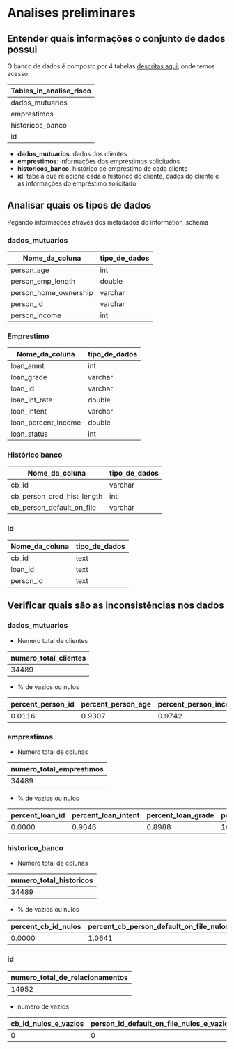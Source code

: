 # Analises preliminares

## Entender quais informações o conjunto de dados possui
O banco de dados é composto por 4 tabelas [descritas aqui](https://github.com/Mirlaa/Challenge-Data-Science-1ed/blob/main/Dados/README.md), onde temos acesso:

| Tables_in_analise_risco |
|-------------------------|
| dados_mutuarios         |
| emprestimos             |
| historicos_banco        |
| id                      |


* **dados_mutuarios**: dados dos clientes
* **emprestimos**: informações dos empréstimos solicitados
* **historicos_banco**: histórico de empréstimo de cada cliente
* **id**: tabela que relaciona cada o histórico do cliente, dados do cliente e as informações do empréstimo solicitado

## Analisar quais os tipos de dados
Pegando informações através dos metadados do information_schema

### dados_mutuarios
| Nome_da_coluna             | tipo_de_dados |
|----------------------------|---------------|
| person_age                 | int           |
| person_emp_length          | double        |
| person_home_ownership      | varchar       |
| person_id                  | varchar       |
| person_income              | int           |

### Emprestimo
| Nome_da_coluna             | tipo_de_dados |
|----------------------------|---------------|
| loan_amnt                  | int           |
| loan_grade                 | varchar       |
| loan_id                    | varchar       |
| loan_int_rate              | double        |
| loan_intent                | varchar       |
| loan_percent_income        | double        |
| loan_status                | int           |


### Histórico banco
| Nome_da_coluna             | tipo_de_dados |
|----------------------------|---------------|
| cb_id                      | varchar       |
| cb_person_cred_hist_length | int           |
| cb_person_default_on_file  | varchar       |


### id

| Nome_da_coluna             | tipo_de_dados |
|----------------------------|---------------|
| cb_id                      | text          |
| loan_id                    | text          |
| person_id                  | text          |

## Verificar quais são as inconsistências nos dados

### dados_mutuarios 
* Numero total de clientes

| numero_total_clientes |
|---|
| 34489 |

* % de vazios ou nulos

| percent_person_id | percent_person_age | percent_person_income | percent_person_home_ownership | percent_person_emp_length |
|---|---|---|---|---|
| 0.0116 | 0.9307 | 0.9742 | 0.9597 | 3.6359 |

### emprestimos 

* Numero total de colunas

| numero_total_emprestimos |
|---|
| 34489 |

* % de vazios ou nulos

| percent_loan_id | percent_loan_intent | percent_loan_grade | percent_loan_int_rate | percent_loan_status | percent_loan_percent_income |
|---|---|---|---|---|---|
| 0.0000 | 0.9046 | 0.8988 | 10.5164 | 0.9945 | 0.9162 |

### historico_banco 

* Numero total de colunas

| numero_total_historicos |
|---|
| 34489 |


* % de vazios ou nulos

| percent_cb_id_nulos| percent_cb_person_default_on_file_nulos| percent_cb_person_cred_hist_length_nulos|
|---|---|---|
| 0.0000 | 1.0641 | 0.0029 |

### id

| numero_total_de_relacionamentos |
|---|
| 14952 |

* numero de vazios

| cb_id_nulos_e_vazios | person_id_default_on_file_nulos_e_vazios | loan_id_nulos_e_vazios |
|---|---|---|
| 0 | 0 | 0 |